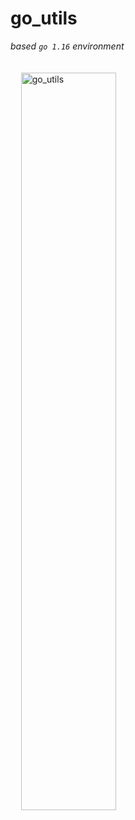 # go_utils
_based `go 1.16` environment_

<img src="https://go.dev/images/gophers/motorcycle.svg" style="margin: 20px 20px 13.3% 3.3%;width:55%" alt="go_utils"/>


